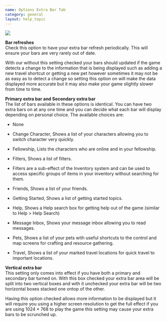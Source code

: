```yaml
---
name: Options Extra Bar Tab
category: general
layout: help_topic
---
```

[![](https://lohcdn.com/images/t_optionsextrabar.jpg)](https://lohcdn.com/images/optionsextrabar.jpg)

**Bar refreshes**  
Check this option to have your extra bar refresh periodically. This will ensure your bars are very rarely out of date.

With our without this setting checked your bars should updated if the game detects a change to the information that is being displayed such as adding a new travel shortcut or getting a new pet however sometimes it may not be as easy as to detect a change so setting this option on will make the data displayed more accurate but it may also make your game slightly slower from time to time.

**Primary extra bar and Secondary extra bar**  
The list of bars available in these options is identical. You can have two extra bars on at any one time and you can decide what each bar will display depending on personal choice. The available choices are:

*   None
*   Change Character, Shows a list of your characters allowing you to switch character very quickly.
*   Fellowship, Lists the characters who are online and in your fellowship.
*   Filters, Shows a list of filters.

*   Filters are a sub-effect of the Inventory system and can be used to access specific groups of items in your inventory without searching for them.

*   Friends, Shows a list of your friends.
*   Getting Started, Shows a list of getting started topics.
*   Help, Shows a Help search box for getting help out of the game (similar to Help > Help Search)
*   Message Inbox, Shows your message inbox allowing you to read messages.
*   Pets, Shows a list of your pets with useful shortcuts to the control and map screens for crafting and resource gathering.
*   Travel, Shows a list of your marked travel locations for quick travel to important locations.

**Vertical extra bar**  
This setting only comes into effect if you have both a primary and secondary bar turned on. With this box checked your extra bar area will be split into two vertical boxes and with it unchecked your extra bar will be two horizontal boxes stacked one ontop of the other.

Having this option checked allows more information to be displayed but it will require you using a higher screen resolution to get the full effect if you are using 1024 \* 768 to play the game this setting may cause your extra bars to be scrunched up.